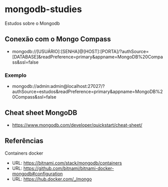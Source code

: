 # mongodb-studies
Estudos sobre o Mongodb

## Conexão com o Mongo Compass
- mongodb://[USUÁRIO]:[SENHA]@[HOST]:[PORTA]/?authSource=[DATABASE]&readPreference=primary&appname=MongoDB%20Compass&ssl=false

### Exemplo
- mongodb://admin:admin@localhost:27027/?authSource=estudos&readPreference=primary&appname=MongoDB%20Compass&ssl=false

## Cheat sheet MongoDB
- https://www.mongodb.com/developer/quickstart/cheat-sheet/

## Referências
Containers docker
- URL: https://bitnami.com/stack/mongodb/containers
- URL: https://github.com/bitnami/bitnami-docker-mongodb#configuration
- URL: https://hub.docker.com/_/mongo